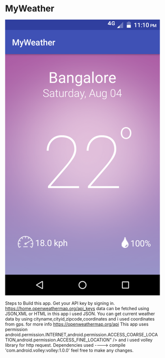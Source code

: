 # MyWeather
![](images/Screenshot.png)

Steps to Build this app.
Get your API key by signing in.              https://home.openweathermap.org/api_keys
data can be fetched using JSON,XML or HTML in this app i used JSON. 
You can get current weather data by using cityname,cityid,zipcode,coordinates and i used coordinates from gps. for more info https://openweathermap.org/api
This app uses permission  android.permission.INTERNET,android.permission.ACCESS_COARSE_LOCATION,android.permission.ACCESS_FINE_LOCATION" />
    and i used volley library for http request.
    Dependencies used ---->  compile 'com.android.volley:volley:1.0.0'
   feel free to make any changes.
    
